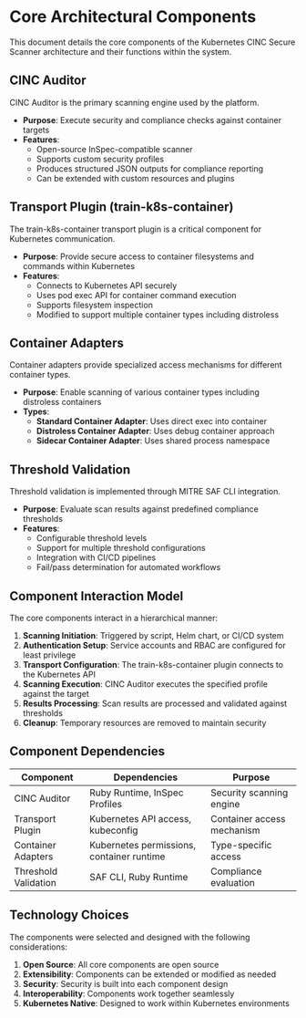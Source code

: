 # Core Architectural Components

This document details the core components of the Kubernetes CINC Secure Scanner architecture and their functions within the system.

## CINC Auditor

CINC Auditor is the primary scanning engine used by the platform.

- **Purpose**: Execute security and compliance checks against container targets
- **Features**:
  - Open-source InSpec-compatible scanner
  - Supports custom security profiles
  - Produces structured JSON outputs for compliance reporting
  - Can be extended with custom resources and plugins

## Transport Plugin (train-k8s-container)

The train-k8s-container transport plugin is a critical component for Kubernetes communication.

- **Purpose**: Provide secure access to container filesystems and commands within Kubernetes
- **Features**:
  - Connects to Kubernetes API securely
  - Uses pod exec API for container command execution
  - Supports filesystem inspection
  - Modified to support multiple container types including distroless

## Container Adapters

Container adapters provide specialized access mechanisms for different container types.

- **Purpose**: Enable scanning of various container types including distroless containers
- **Types**:
  - **Standard Container Adapter**: Uses direct exec into container
  - **Distroless Container Adapter**: Uses debug container approach
  - **Sidecar Container Adapter**: Uses shared process namespace

## Threshold Validation

Threshold validation is implemented through MITRE SAF CLI integration.

- **Purpose**: Evaluate scan results against predefined compliance thresholds
- **Features**:
  - Configurable threshold levels
  - Support for multiple threshold configurations
  - Integration with CI/CD pipelines
  - Fail/pass determination for automated workflows

## Component Interaction Model

The core components interact in a hierarchical manner:

1. **Scanning Initiation**: Triggered by script, Helm chart, or CI/CD system
2. **Authentication Setup**: Service accounts and RBAC are configured for least privilege
3. **Transport Configuration**: The train-k8s-container plugin connects to the Kubernetes API
4. **Scanning Execution**: CINC Auditor executes the specified profile against the target
5. **Results Processing**: Scan results are processed and validated against thresholds
6. **Cleanup**: Temporary resources are removed to maintain security

## Component Dependencies

| Component | Dependencies | Purpose |
|-----------|--------------|---------|
| CINC Auditor | Ruby Runtime, InSpec Profiles | Security scanning engine |
| Transport Plugin | Kubernetes API access, kubeconfig | Container access mechanism |
| Container Adapters | Kubernetes permissions, container runtime | Type-specific access |
| Threshold Validation | SAF CLI, Ruby Runtime | Compliance evaluation |

## Technology Choices

The components were selected and designed with the following considerations:

1. **Open Source**: All core components are open source
2. **Extensibility**: Components can be extended or modified as needed
3. **Security**: Security is built into each component design
4. **Interoperability**: Components work together seamlessly
5. **Kubernetes Native**: Designed to work within Kubernetes environments